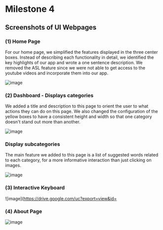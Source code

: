 # Milestone 4

## Screenshots of UI Webpages

### (1) Home Page
For our home page, we simplified the features displayed in the three center boxes. Instead of describing each functionality in detail, 
we identified the key highlights of our app and wrote a one sentence description. We removed the ASL feature since we were not able to get access to the youtube videos and incorporate them into our app. 

![image](https://drive.google.com/uc?export=view&id=1RFPjt9yRESUS7R98C4YMnnvbM9A2xLXA)

### (2) Dashboard - Displays categories
We added a title and description to this page to orient the user to what actions they can do on this page. We also changed the configuration of the yellow boxes to have a consistent height and width so that one category doesn't stand out more than another. 

![image](https://drive.google.com/uc?export=view&id=1AY-2ZZJPjBgglfeBubhSmF1Z0GWu0DUo)

### Display subcategories
The main feature we added to this page is a list of suggested words related to each category, for a more informative interaction than just clicking on images.  

![image](https://drive.google.com/uc?export=view&id=1SmIU6iyEOU2XOFmSgejXpcE5wnPTXd6x)

### (3) Interactive Keyboard

![image](https://drive.google.com/uc?export=view&id=

### (4) About Page

![image](https://drive.google.com/uc?export=view&id=1LrB58UL2yXbLrYc5BZJ5t41zClEW1zTV)
